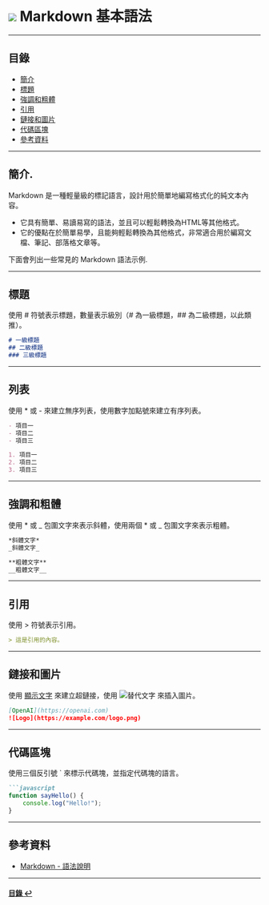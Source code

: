 # ![](https://drive.google.com/uc?id=10INx5_pkhMcYRdx_OO4rXNXxcsvPtBYq) Markdown 基本語法

---

<!--ts-->
## 目錄
* [簡介](#簡介)
* [標題](#標題)
* [強調和粗體](#強調和粗體)
* [引用](#引用)
* [鏈接和圖片](#鏈接和圖片)
* [代碼區塊](#代碼區塊)
* [參考資料](#參考資料)
<!--te-->

---

## 簡介.
Markdown 是一種輕量級的標記語言，設計用於簡單地編寫格式化的純文本內容。<br>
- 它具有簡單、易讀易寫的語法，並且可以輕鬆轉換為HTML等其他格式。<br>
- 它的優點在於簡單易學，且能夠輕鬆轉換為其他格式，非常適合用於編寫文檔、筆記、部落格文章等。<br>

下面會列出一些常見的 Markdown 語法示例.<br>

---

## 標題
使用 # 符號表示標題，數量表示級別（# 為一級標題，## 為二級標題，以此類推）。
``` markdown
# 一級標題
## 二級標題
### 三級標題
```

---

## 列表
使用 * 或 - 來建立無序列表，使用數字加點號來建立有序列表。
``` markdown
- 項目一
- 項目二
- 項目三

1. 項目一
2. 項目二
3. 項目三
```

---

## 強調和粗體
使用 * 或 _ 包圍文字來表示斜體，使用兩個 * 或 _ 包圍文字來表示粗體。
``` markdown
*斜體文字*
_斜體文字_

**粗體文字**
__粗體文字__
``` 

---

## 引用

使用 > 符號表示引用。
``` markdown
> 這是引用的內容。
```

---

## 鏈接和圖片
使用 [顯示文字](連結URL) 來建立超鏈接，使用 ![替代文字](圖片URL) 來插入圖片。
``` markdown
[OpenAI](https://openai.com)
![Logo](https://example.com/logo.png)
```
---

## 代碼區塊
使用三個反引號 ` 來標示代碼塊，並指定代碼塊的語言。
``` markdown
```javascript
function sayHello() {
    console.log("Hello!");
}
```

---

## 參考資料
* [Markdown - 語法說明](https://markdown.tw/) <br>

---

<!--ts-->
#### [目錄 ↩](#目錄)
<!--te-->
